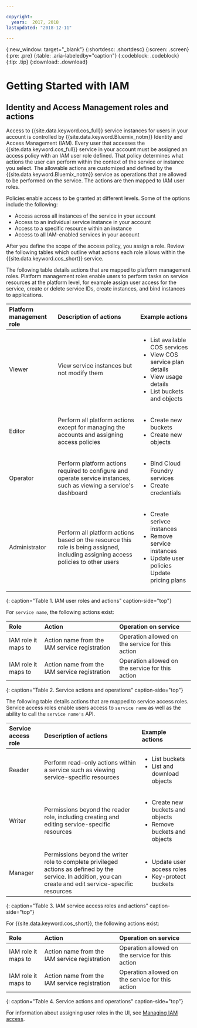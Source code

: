 ```yaml
---

copyright:
  years:  2017, 2018
lastupdated: "2018-12-11"

---
```


{:new_window: target="_blank"}
{:shortdesc: .shortdesc}
{:screen: .screen}
{:pre: .pre}
{:table: .aria-labeledby="caption"}
{:codeblock: .codeblock}
{:tip: .tip}
{:download: .download}

# Getting Started with IAM

## Identity and Access Management roles and actions

Access to {{site.data.keyword.cos_full}} service instances for users in your account is controlled by {{site.data.keyword.Bluemix_notm}} Identity and Access Management (IAM). Every user that accesses the {{site.data.keyword.cos_full}} service in your account must be assigned an access policy with an IAM user role defined. That policy determines what actions the user can perform within the context of the service or instance you select. The allowable actions are customized and defined by the {{site.data.keyword.Bluemix_notm}} service as operations that are allowed to be performed on the service. The actions are then mapped to IAM user roles.

Policies enable access to be granted at different levels. Some of the options include the following: 

* Access across all instances of the service in your account
* Access to an individual service instance in your account
* Access to a specific resource within an instance
* Access to all IAM-enabled services in your account

After you define the scope of the access policy, you assign a role. Review the following tables which outline what actions each role allows within the {{site.data.keyword.cos_short}} service.

The following table details actions that are mapped to platform management roles. Platform management roles enable users to perform tasks on service resources at the platform level, for example assign user access for the service, create or delete service IDs, create instances, and bind instances to applications.

| Platform management role | Description of actions | Example actions|
|:-----------------|:-----------------|:-----------------|
| Viewer | View service instances but not modify them | <ul><li>List available COS services</li><li>View COS service plan details</li><li>View usage details</li><li>List buckets and objects</li></ul>|
| Editor | Perform all platform actions except for managing the accounts and assigning access policies |<ul><li>Create new buckets</li><li>Create new objects</li></ul> |
| Operator | Perform platform actions required to configure and operate service instances, such as viewing a service's dashboard | <ul><li>Bind Cloud Foundry services</li><li>Create credentials</li></ul> |
| Administrator | Perform all platform actions based on the resource this role is being assigned, including assigning access policies to other users |<ul><li>Create serivce instances</li><li>Remove service instances</li><li>Update user policies</li>Update pricing plans</ul>|
{: caption="Table 1. IAM user roles and actions" caption-side="top"}

 For `service name`, the following actions exist:

| Role | Action | Operation on service | 
|:-----------------|:-----------------|:--------------|
| IAM role it maps to | Action name from the IAM service registration | Operation allowed on the service for this action | 
| IAM role it maps to | Action name from the IAM service registration | Operation allowed on the service for this action |
{: caption="Table 2. Service actions and operations" caption-side="top"}

The following table details actions that are mapped to service access roles. Service access roles enable users access to `service name` as well as the ability to call the `service name's` API.

| Service access role | Description of actions | Example actions|
|:-----------------|:-----------------|:-----------------|
| Reader | Perform read-only actions within a service such as viewing service-specific resources | <ul><li>List buckets</li><li>List and download objects</li></ul>|
| Writer | Permissions beyond the reader role, including creating and editing service-specific resources |<ul><li>Create new buckets and objects</li><li>Remove buckets and objects</li></ul> |
| Manager | Permissions beyond the writer role to complete privileged actions as defined by the service. In addition, you can create and edit service-specific resources | <ul><li>Update user access roles</li><li>Key-protect buckets</li></ul> |
{: caption="Table 3. IAM service access roles and actions" caption-side="top"}

 For {{site.data.keyword.cos_short}}, the following actions exist:

| Role | Action | Operation on service | 
|:-----------------|:-----------------|:--------------|
| IAM role it maps to | Action name from the IAM service registration | Operation allowed on the service for this action | 
| IAM role it maps to | Action name from the IAM service registration | Operation allowed on the service for this action | 
{: caption="Table 4. Service actions and operations" caption-side="top"}

For information about assigning user roles in the UI, see [Managing IAM access](/docs/iam/mngiam.html#iammanidaccser).
 
